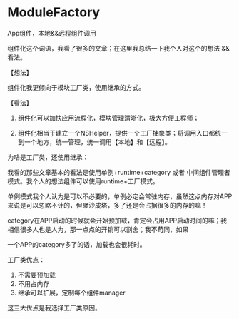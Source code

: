 # ModuleFactory
App组件，本地&amp;&amp;远程组件调用

组件化这个词语，我看了很多的文章；在这里我总结一下我个人对这个的想法 && 看法。

【想法】

组件化我更倾向于模块工厂类，使用继承的方式。

【看法】

1. 组件化可以加快应用流程化，模块管理清晰化，极大方便工程师；

2. 组件化相当于建立一个NSHelper，提供一个工厂抽象类；将调用入口都统一到一个地方，统一管理，统一调用【本地】和【远程】。

为啥是工厂类，还使用继承：

   我看的那些文章基本的看法是使用单例+runtime+category 或者 中间组件管理者模式。我个人的想法组件可以使用runtime+工厂模式。

单例模式我个人认为是可以不必要的，单例必定会常驻内存，虽然这点内存对APP来说是可以忽略不计的，但聚沙成塔，多了还是会占据很多的内存的嘛！

category在APP启动的时候就会开始预加载，肯定会占用APP启动时间的嘛；我相信很多人也是人为，那一点点的开销可以割舍；我不苟同，如果

一个APP的category多了的话，加载也会很耗时。

工厂类优点：
   1. 不需要预加载
   2. 不用占内存
   3. 继承可以扩展，定制每个组件manager
   
这三大优点是我选择工厂类原因。
